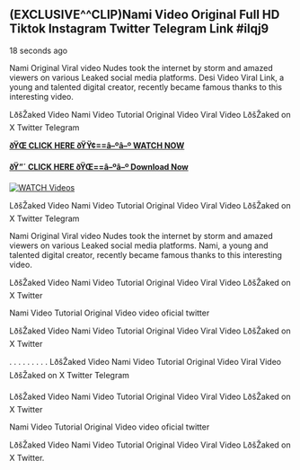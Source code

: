 ## (EXCLUSIVE^^CLIP)Nami Video Original Full HD Tiktok Instagram Twitter Telegram Link #ilqj9

18 seconds ago

Nami Original Viral video Nudes took the internet by storm and amazed viewers on various Leaked social media platforms. Desi Video Viral Link, a young and talented digital creator, recently became famous thanks to this interesting video.

LðšŽaked Video Nami Video Tutorial Original Video Viral Video LðšŽaked on X Twitter Telegram

**[ðŸŒ CLICK HERE ðŸŸ¢==â–ºâ–º WATCH NOW](https://clips-mediaa.blogspot.com/2025/02/video-viral-download.html)**

**[ðŸ”´ CLICK HERE ðŸŒ==â–ºâ–º Download Now](https://clips-mediaa.blogspot.com/2025/02/video-viral-download.html)**

[![WATCH Videos](https://i.imgur.com/dJHk4Zq.gif)](https://clips-mediaa.blogspot.com/2025/02/video-viral-download.html)

LðšŽaked Video Nami Video Tutorial Original Video Viral Video LðšŽaked on X Twitter Telegram

Nami Original Viral video Nudes took the internet by storm and amazed viewers on various Leaked social media platforms. Nami, a young and talented digital creator, recently became famous thanks to this interesting video.

LðšŽaked Video Nami Video Tutorial Original Video Viral Video LðšŽaked on X Twitter

Nami Video Tutorial Original Video video oficial twitter

LðšŽaked Video Nami Video Tutorial Original Video Viral Video LðšŽaked on X Twitter

. . . . . . . . . LðšŽaked Video Nami Video Tutorial Original Video Viral Video LðšŽaked on X Twitter Telegram

LðšŽaked Video Nami Video Tutorial Original Video Viral Video LðšŽaked on X Twitter

Nami Video Tutorial Original Video video oficial twitter

LðšŽaked Video Nami Video Tutorial Original Video Viral Video LðšŽaked on X Twitter.